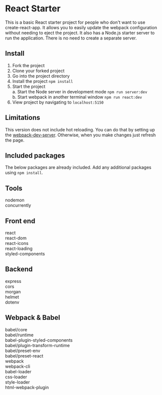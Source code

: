 # React Starter

This is a basic React starter project for people who don't want to use create-react-app. It allows you to easily update the webpack configuration without needing to eject the project. It also has a Node.js starter server to run the application. There is no need to create a separate server.

## Install

1. Fork the project
2. Clone your forked project
3. Go into the project directory
4. Install the project
    `npm install`
5. Start the project\
    a. Start the Node server in development mode
        `npm run server:dev`\
    b. Start webpack in another terminal window
        `npm run react:dev`
6. View project by navigating to `localhost:5150`

## Limitations

This version does not include hot reloading. You can do that by setting up the [webpack-dev-server](https://github.com/webpack/webpack-dev-server). Otherwise, when you make changes just refresh the page.

## Included packages
The below packages are already included. Add any additional packages using `npm install`.

## Tools
nodemon\
concurrently


## Front end
react\
react-dom\
react-icons\
react-loading\
styled-components

## Backend
express\
cors\
morgan\
helmet\
dotenv

## Webpack & Babel
babel/core\
babel/runtime\
babel-plugin-styled-components\
babel/plugin-transform-runtime\
babel/preset-env\
babel/preset-react\
webpack\
webpack-cli\
babel-loader\
css-loader\
style-loader\
html-webpack-plugin

